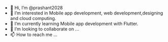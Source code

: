 - 👋 Hi, I’m @prashant2028
- 👀 I’m interested in Mobile app development, web development,designing and cloud computing.
- 🌱 I’m currently learning Mobile app development with Flutter.
- 💞️ I’m looking to collaborate on ...
- 📫 How to reach me ...

<!---
prashant2028/prashant2028 is a ✨ special ✨ repository because its `README.md` (this file) appears on your GitHub profile.
You can click the Preview link to take a look at your changes.
--->
